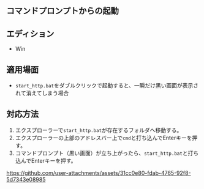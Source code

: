コマンドプロンプトからの起動
---
## エディション
- Win

## 適用場面
- `start_http.bat`をダブルクリックで起動すると、一瞬だけ黒い画面が表示されて消えてしまう場合

## 対応方法
1. エクスプローラーで`start_http.bat`が存在するフォルダへ移動する。
2. エクスプローラーの上部のアドレスバー上で`cmd`と打ち込んでEnterキーを押す。
3. コマンドプロンプト（黒い画面）が立ち上がったら、`start_http.bat`と打ち込んでEnterキーを押す。



https://github.com/user-attachments/assets/31cc0e80-fdab-4765-92f8-5d7343e08985
